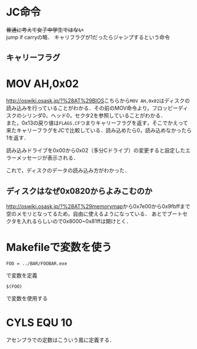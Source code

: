 # JC命令

~~普通に考えて女子中学生ではない~~  
jump if carryの略．
キャリフラグが1だったらジャンプするという命令

## キャリーフラグ

# MOV AH,0x02

<http://oswiki.osask.jp/?%28AT%29BIOS>こちらから`MOV AH,0x02`はディスクの読み込みを行っていることがわかる．その前のMOV命令より，フロッピーディスクのシリンダ0，ヘッド0，セクタ2を参照していることがわかる．  
また，0x13の戻り値は`FLAGS.CF`つまりキャリーフラグを返す，そこでかえって来たキャリーフラグをJCで比較している．読み込めたら0，読み込めなかったら1を返す．

読み込みドライブを0x00から0x02（多分Cドライブ）の変更すると設定したエラーメッセージが表示される．

これで，ディスクのデータの読み込み方がわかった．

## ディスクはなぜ0x0820からよみこむのか

<http://oswiki.osask.jp/?%28AT%29memorymap>から0x7e00から0x9fbffまで空のメモリとなってるため，自由に使えるようになっている．
あとでブートセクタを入れるらしいので0x8000~0x81ffは開けとく．

# Makefileで変数を使う

~~~
FOO = ../BAR/FOOBAR.exe
~~~
で変数を定義
~~~
$(FOO)
~~~
で変数を使用する

# CYLS EQU 10

アセンブラでの定数はこういう風に定義する．